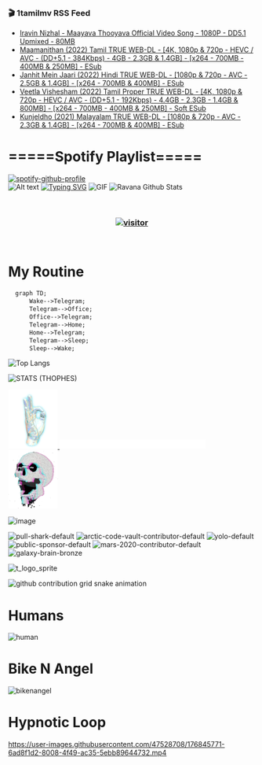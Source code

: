 ### 🎬 1tamilmv RSS Feed

<!-- BLOG-POST-LIST:START -->
- [Iravin Nizhal - Maayava Thooyava Official Video Song - 1080P - DD5.1 Upmixed - 80MB](https://www.1tamilmv.click/index.php?/forums/topic/165599-iravin-nizhal-maayava-thooyava-official-video-song-1080p-dd51-upmixed-80mb/&do=findComment&comment=330823)
- [Maamanithan &lpar;2022&rpar; Tamil TRUE WEB-DL - [4K, 1080p &amp; 720p - HEVC / AVC - &lpar;DD+5.1 - 384Kbps&rpar; - 4GB - 2.3GB &amp; 1.4GB] - [x264 - 700MB - 400MB &amp; 250MB] - ESub](https://www.1tamilmv.click/index.php?/forums/topic/165591-maamanithan-2022-tamil-true-web-dl-4k-1080p-720p-hevc-avc-dd51-384kbps-4gb-23gb-14gb-x264-700mb-400mb-250mb-esub/&do=findComment&comment=330822)
- [Janhit Mein Jaari &lpar;2022&rpar; Hindi TRUE WEB-DL - [1080p &amp; 720p - AVC - 2.5GB &amp; 1.4GB] - [x264 - 700MB &amp; 400MB] - ESub](https://www.1tamilmv.click/index.php?/forums/topic/165598-janhit-mein-jaari-2022-hindi-true-web-dl-1080p-720p-avc-25gb-14gb-x264-700mb-400mb-esub/&do=findComment&comment=330820)
- [Veetla Vishesham &lpar;2022&rpar; Tamil Proper TRUE WEB-DL - [4K, 1080p &amp; 720p - HEVC / AVC - &lpar;DD+5.1 - 192Kbps&rpar; - 4.4GB - 2.3GB - 1.4GB &amp; 800MB] - [x264 - 700MB - 400MB &amp; 250MB] - Soft ESub](https://www.1tamilmv.click/index.php?/forums/topic/165592-veetla-vishesham-2022-tamil-proper-true-web-dl-4k-1080p-720p-hevc-avc-dd51-192kbps-44gb-23gb-14gb-800mb-x264-700mb-400mb-250mb-soft-esub/&do=findComment&comment=330819)
- [Kunjeldho &lpar;2021&rpar; Malayalam TRUE WEB-DL - [1080p &amp; 720p - AVC - 2.3GB &amp; 1.4GB] - [x264 - 700MB &amp; 400MB] - ESub](https://www.1tamilmv.click/index.php?/forums/topic/165594-kunjeldho-2021-malayalam-true-web-dl-1080p-720p-avc-23gb-14gb-x264-700mb-400mb-esub/&do=findComment&comment=330818)
<!-- BLOG-POST-LIST:END -->

# =====Spotify Playlist=====
[![spotify-github-profile](https://spotify-github-profile.vercel.app/api/view?uid=31rfzgmuvvewegdlxvlev4ynz4vu&cover_image=true&theme=default&bar_color=53b14f&bar_color_cover=true)](https://ravana69.github.io/rss)
</br>
![Alt text](https://spotify-recently-played-readme.vercel.app/api?user=31rfzgmuvvewegdlxvlev4ynz4vu)
[![Typing SVG](https://readme-typing-svg.herokuapp.com?color=%2336BCF7&center=true&vCenter=true&multiline=true&height=81&lines=I+AM+RAVANA;CONTACT+ME+ON+TELEGRAM%3A+%40R4V4N4)](https://git.io/typing-svg)
<img align="centre" height="400px" width="490px" alt="GIF" src="https://github.com/ravana69/ravana69/blob/master/rvm.gif" />
![Ravana Github Stats](https://github-readme-stats.vercel.app/api?username=ravana69&&show_icons=true&theme=radical)

<br />
<h3 align="center"> <a href="https://t.me/r4v4n4"><img src="https://profile-counter.glitch.me/ravana69/count.svg" alt="visitor" width="600"></a> </h3>
</br>

<H1>My Routine</H1>

```mermaid
  graph TD;
      Wake-->Telegram;
      Telegram-->Office;
      Office-->Telegram;
      Telegram-->Home;
      Home-->Telegram;
      Telegram-->Sleep;
      Sleep-->Wake;
```
![Top Langs](https://github-readme-stats.vercel.app/api/top-langs/?username=ravana69&&show_icons=true&theme=radical)

![STATS (THOPHES)](https://github-profile-trophy.vercel.app/?username=ravana69&theme=gruvbox&margin-w=10&margin-h=15&column=8)
<br />
<p align="left">
    <a href="#">
        <img width="20%" src="./assets/images/hand.gif" alt="" />
    </a>
    <a href="#">
        <img width="59%" src="./assets/images/spacer.png" alt="" >
    </a>
    <a href="#">
        <img width="20%" src="./assets/images/skull.gif" alt="" />
    </a>
</p>


![image](https://user-images.githubusercontent.com/47528708/175298537-0623dc00-7b1a-4ec1-b5b1-71768763a234.png)

<img width="148" alt="pull-shark-default" src="https://user-images.githubusercontent.com/47528708/176419715-70981865-4dc6-489a-8a1a-06842db67b15.gif"> <img width="148" alt="arctic-code-vault-contributor-default" src="https://user-images.githubusercontent.com/47528708/175267501-e1fbbb8f-c2b2-4882-b865-2ac4debef26c.png"> <img width="148" alt="yolo-default" src="https://user-images.githubusercontent.com/47528708/175267654-281a1880-1129-4b7b-bf2f-de5dd2bc5afa.png"> <img width="148" alt="public-sponsor-default" src="https://user-images.githubusercontent.com/47528708/175268448-2e78cc75-fb25-4d76-bd22-7df520446b45.png"> <img width="148" alt="mars-2020-contributor-default" src="https://user-images.githubusercontent.com/47528708/175268475-de6d987a-3be9-4353-86a5-23b422559355.png"> <img width="148" alt="galaxy-brain-bronze" src="https://user-images.githubusercontent.com/47528708/176419717-e2fdca8b-0fdc-47dd-9511-a7ff52178a33.gif">

![t_logo_sprite](https://user-images.githubusercontent.com/47528708/175293007-21ff1792-1fca-4be3-bcae-12fdc3aa414f.svg)

![github contribution grid snake animation](https://raw.githubusercontent.com/ravana69/ravana69/output/github-contribution-grid-snake-dark.svg#gh-dark-mode-only)

# Humans
<img width="170" alt="human" src="https://user-images.githubusercontent.com/47528708/176413829-c142d478-1c96-4c3c-a2a4-2dd35374c335.gif">

# Bike N Angel
<img width="170" alt="bikenangel" src="https://user-images.githubusercontent.com/47528708/176616968-3a44f91e-8016-477c-9bb5-c4689a1adbee.gif">

# Hypnotic Loop

https://user-images.githubusercontent.com/47528708/176845771-6ad8f1d2-8008-4f49-ac35-5ebb89644732.mp4


